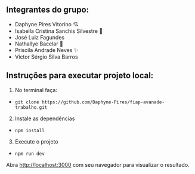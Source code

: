 ## Integrantes do grupo:
* Daphyne Pires Vitorino :cupid:
* Isabella Cristina Sanchis Silvestre  :sparkling_heart:
* José Luiz Fagundes
* Nathallye Bacelar :purple_heart:
* Priscila Andrade Neves ✨
* Victor Sérgio Silva Barros

## Instruções para executar projeto local:

1. No terminal faça:
* `git clone https://github.com/Daphyne-Pires/fiap-avanade-trabalho.git`

2. Instale as dependências
* `npm install`

3. Execute o projeto
* `npm run dev`

Abra [http://localhost:3000](http://localhost:3000) com seu navegador para visualizar o resultado.
